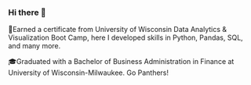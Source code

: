### Hi there 👋

 :school_satchel:Earned a certificate from University of Wisconsin Data Analytics & Visualization Boot Camp, here I developed skills in Python, Pandas, SQL, and many more. 

 :mortar_board:Graduated with a Bachelor of Business Administration in Finance at University of Wisconsin-Milwaukee. Go Panthers! 


